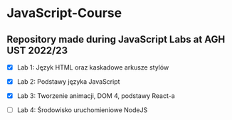 # JavaScript-Course
## Repository made during JavaScript Labs at AGH UST 2022/23

- [x] Lab 1: Język HTML oraz kaskadowe arkusze stylów
- [x] Lab 2: Podstawy języka JavaScript
- [x] Lab 3: Tworzenie animacji, DOM 4, podstawy React-a
- [ ] Lab 4: Środowisko uruchomieniowe NodeJS

